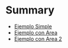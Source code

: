 # Summary

* [Ejemplo Simple](simpleexample.md)
* [Ejemplo con Area](area.md)
* [Ejemplo con Area 2](truncada.md)



